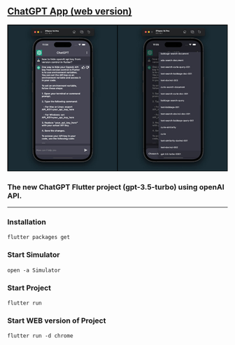 ## [ChatGPT App (web version)](https://chat-gpt-app-exslym.vercel.app/)

![preview](https://github.com/exslym/ChatGPT_App/blob/main/assets/images/preview.jpg)

### The new ChatGPT Flutter project (gpt-3.5-turbo) using openAI API.

---

### Installation

```
flutter packages get
```

### Start Simulator

```
open -a Simulator
```

### Start Project

```
flutter run
```

### Start WEB version of Project

```
flutter run -d chrome
```
